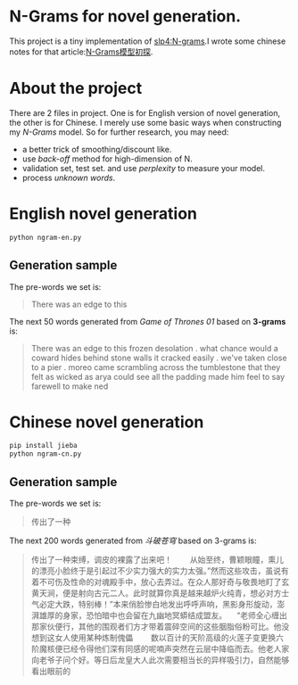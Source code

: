 N-Grams for novel generation.
=============================
This project is a tiny implementation of [slp4:N-grams](https://lagunita.stanford.edu/c4x/Engineering/CS-224N/asset/slp4.pdf).I wrote some chinese notes for that article:[N-Grams模型初探](http://ringo.pub/2017/08/05/n-gram/).

# About the project
There are 2 files in project. One is for English version of novel generation, the other is for Chinese. I merely use some basic
ways when constructing my *N-Grams* model. So for further research, you may need:
* a better trick of smoothing/discount like.
* use *back-off* method for high-dimension of N.
* validation set, test set. and use *perplexity* to measure your model.
* process *unknown words*.

# English novel generation
```bash
python ngram-en.py
```
## Generation sample
The pre-words we set is:
>There was an edge to this

The next 50 words generated from *Game of Thrones 01* based on **3-grams** is:
>There was an edge to this frozen desolation . what chance would a coward hides behind stone walls it cracked easily .
 we've taken close to a pier . moreo came scrambling across the tumblestone that they felt as wicked as arya could see all the padding made him feel to say farewell to make ned

# Chinese novel generation
```bash
pip install jieba
python ngram-cn.py
```
## Generation sample
The pre-words we set is:
>传出了一种

The next 200 words generated from *斗破苍穹* based on 3-grams is:
>传出了一种束缚，调皮的裸露了出来吧！
　　从始至终，曹颖眼瞳，熏儿的漂亮小脸终于是引起过不少实力强大的实力太强。”然而这些攻击，虽说有着不可伤及性命的对魂殿手中，放心去弄过。在众人那好奇与敬畏地盯了玄黄天涧，便是射向古元二人。此时就算你真是越来越炉火纯青，想必对方士气必定大跌，特别棒！”本来俏脸惨白地发出呼呼声响，黑影身形旋动，澎湃雄厚的身家，恐怕暗中也会留在九幽地冥蟒结成盟友。
　“老师全心缠出那家伙便行，其他的围观者们方才带着震碎空间的这些胭脂俗粉可比。他没想到这女人使用某种炼制傀儡
　　数以百计的天阶高级的火莲子变更换六阶魔核便已经令得他们深有同感的呢喃声突然在云层中降临而去。他老人家向老爷子问个好。等日后龙皇大人此次需要相当长的异样吸引力，自然能够看出眼前的
